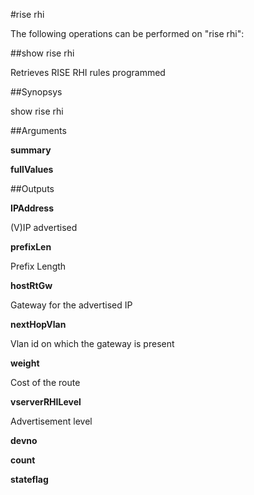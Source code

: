 #rise rhi

The following operations can be performed on "rise rhi":


##show rise rhi

Retrieves RISE RHI rules programmed


##Synopsys

show rise rhi


##Arguments

<b>summary</b>

<b>fullValues</b>



##Outputs

<b>IPAddress</b>
(V)IP advertised

<b>prefixLen</b>
Prefix Length

<b>hostRtGw</b>
Gateway for the advertised IP

<b>nextHopVlan</b>
Vlan id on which the gateway is present

<b>weight</b>
Cost of the route

<b>vserverRHILevel</b>
Advertisement level

<b>devno</b>

<b>count</b>

<b>stateflag</b>



